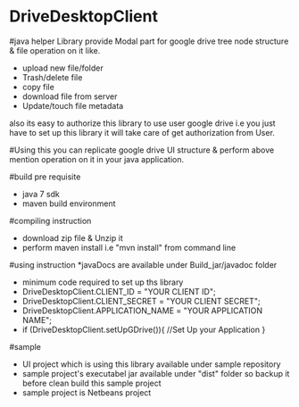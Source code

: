 DriveDesktopClient
==================

#java helper Library provide Modal part for google drive tree node structure & file operation on it like.
- upload new file/folder
- Trash/delete file
- copy file
- download file from server
- Update/touch file metadata

also its easy to authorize this library to use user google drive i.e you just have to set up this library it will take care
of get authorization from User.

#Using this you can replicate google drive UI structure & perform above mention operation on it in your java application.

#build pre requisite
* java 7 sdk 
* maven build environment

#compiling instruction
* download zip file & Unzip it
* perform maven install i.e "mvn install" from command line

#using instruction 
*javaDocs are available under Build_jar/javadoc folder
* minimum code required to set up ths library
* DriveDesktopClient.CLIENT_ID = "YOUR CLIENT ID";
* DriveDesktopClient.CLIENT_SECRET = "YOUR CLIENT SECRET";
* DriveDesktopClient.APPLICATION_NAME = "YOUR APPLICATION NAME";
* if (DriveDesktopClient.setUpGDrive()){
	//Set Up your Application
  }
  
#sample 
* UI project which is using this library available under sample repository 
* sample project's executabel jar available under "dist" folder so backup it before clean build this sample project
* sample project is Netbeans project 
